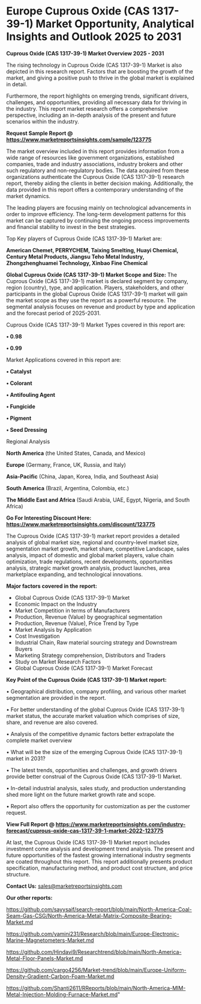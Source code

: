  # Europe Cuprous Oxide (CAS 1317-39-1) Market Opportunity, Analytical Insights and Outlook 2025 to 2031

<Strong> Cuprous Oxide (CAS 1317-39-1) Market Overview 2025 - 2031</strong>

The rising technology in Cuprous Oxide (CAS 1317-39-1) Market is also depicted in this research report. Factors that are boosting the growth of the market, and giving a positive push to thrive in the global market is explained in detail.

Furthermore, the report highlights on emerging trends, significant drivers, challenges, and opportunities, providing all necessary data for thriving in the industry. This report market research offers a comprehensive perspective, including an in-depth analysis of the present and future scenarios within the industry.

<strong>Request Sample Report @ <a href=https://www.marketreportsinsights.com/sample/123775>https://www.marketreportsinsights.com/sample/123775</a></strong>

The market overview included in this report provides information from a wide range of resources like government organizations, established companies, trade and industry associations, industry brokers and other such regulatory and non-regulatory bodies. The data acquired from these organizations authenticate the Cuprous Oxide (CAS 1317-39-1) research report, thereby aiding the clients in better decision making. Additionally, the data provided in this report offers a contemporary understanding of the market dynamics.

The leading players are focusing mainly on technological advancements in order to improve efficiency. The long-term development patterns for this market can be captured by continuing the ongoing process improvements and financial stability to invest in the best strategies.

Top Key players of Cuprous Oxide (CAS 1317-39-1) Market are:

<strong>American Chemet, PERRYCHEM, Taixing Smelting, Huayi Chemical, Century Metal Products, Jiangsu Teho Metal Industry, Zhongzhenghuamei Technology, Xinbao Fine Chemical</strong>

<strong><b>Global Cuprous Oxide (CAS 1317-39-1) Market Scope and Size:</b></strong>
The Cuprous Oxide (CAS 1317-39-1) market is declared segment by company, region (country), type, and application. Players, stakeholders, and other participants in the global Cuprous Oxide (CAS 1317-39-1) market will gain the market scope as they use the report as a powerful resource. The segmental analysis focuses on revenue and product by type and application and the forecast period of 2025-2031.

Cuprous Oxide (CAS 1317-39-1) Market Types covered in this report are:

<strong>• 0.98

• 0.99</strong>

Market Applications covered in this report are:

<strong>• Catalyst

• Colorant

• Antifouling Agent

• Fungicide

• Pigment

• Seed Dressing</strong> 

Regional Analysis

<strong>North America</strong> (the United States, Canada, and Mexico)

<strong>Europe</strong> (Germany, France, UK, Russia, and Italy)

<strong>Asia-Pacific</strong> (China, Japan, Korea, India, and Southeast Asia)

<strong>South America</strong> (Brazil, Argentina, Colombia, etc.)

<strong>The Middle East and Africa</strong> (Saudi Arabia, UAE, Egypt, Nigeria, and South Africa)

<strong>Go For Interesting Discount Here: <a href=https://www.marketreportsinsights.com/discount/123775>https://www.marketreportsinsights.com/discount/123775</a></strong>

The Cuprous Oxide (CAS 1317-39-1) market report provides a detailed analysis of global market size, regional and country-level market size, segmentation market growth, market share, competitive Landscape, sales analysis, impact of domestic and global market players, value chain optimization, trade regulations, recent developments, opportunities analysis, strategic market growth analysis, product launches, area marketplace expanding, and technological innovations.

<strong><b>Major factors covered in the report:</b></strong>
<ul>
  <li>Global Cuprous Oxide (CAS 1317-39-1) Market </li>
  <li>Economic Impact on the Industry</li>
  <li>Market Competition in terms of Manufacturers</li>
  <li>Production, Revenue (Value) by geographical segmentation</li>
  <li>Production, Revenue (Value), Price Trend by Type</li>
  <li>Market Analysis by Application</li>
  <li>Cost Investigation</li>
  <li>Industrial Chain, Raw material sourcing strategy and Downstream Buyers</li>
  <li>Marketing Strategy comprehension, Distributors and Traders</li>
  <li>Study on Market Research Factors</li>
  <li>Global Cuprous Oxide (CAS 1317-39-1) Market Forecast</li>
</ul>

<strong><b>Key Point of the Cuprous Oxide (CAS 1317-39-1) Market report:</b></strong>

• Geographical distribution, company profiling, and various other market segmentation are provided in the report.

• For better understanding of the global Cuprous Oxide (CAS 1317-39-1) market status, the accurate market valuation which comprises of size, share, and revenue are also covered.

• Analysis of the competitive dynamic factors better extrapolate the complete market overview

• What will be the size of the emerging Cuprous Oxide (CAS 1317-39-1) market in 2031?

• The latest trends, opportunities and challenges, and growth drivers provide better construal of the Cuprous Oxide (CAS 1317-39-1) Market.

• In-detail industrial analysis, sales study, and production understanding shed more light on the future market growth rate and scope.

• Report also offers the opportunity for customization as per the customer request.

<strong><b>View Full Report @ <a href=https://www.marketreportsinsights.com/industry-forecast/cuprous-oxide-cas-1317-39-1-market-2022-123775>https://www.marketreportsinsights.com/industry-forecast/cuprous-oxide-cas-1317-39-1-market-2022-123775</a></b></strong>


At last, the Cuprous Oxide (CAS 1317-39-1) Market report includes investment come analysis and development trend analysis. The present and future opportunities of the fastest growing international industry segments are coated throughout this report. This report additionally presents product specification, manufacturing method, and product cost structure, and price structure.

<strong>Contact Us:</strong>
sales@marketreportsinsights.com

<strong>Our other reports:</strong>

<a href=https://github.com/sayysaif/search-report/blob/main/North-America-Coal-Seam-Gas-CSG/North-America-Metal-Matrix-Composite-Bearing-Market.md>https://github.com/sayysaif/search-report/blob/main/North-America-Coal-Seam-Gas-CSG/North-America-Metal-Matrix-Composite-Bearing-Market.md</a>

<a href=https://github.com/yamini231/Research/blob/main/Europe-Electronic-Marine-Magnetometers-Market.md>https://github.com/yamini231/Research/blob/main/Europe-Electronic-Marine-Magnetometers-Market.md</a>

<a href=https://github.com/Hindavi9/Researchtrend/blob/main/North-America-Metal-Floor-Panels-Market.md>https://github.com/Hindavi9/Researchtrend/blob/main/North-America-Metal-Floor-Panels-Market.md</a>

<a href=https://github.com/cargo4256/Market-trend/blob/main/Europe-Uniform-Density-Gradient-Carbon-Foam-Market.md>https://github.com/cargo4256/Market-trend/blob/main/Europe-Uniform-Density-Gradient-Carbon-Foam-Market.md</a>

<a href=https://github.com/Shanti2611/RReports/blob/main/North-America-MIM-Metal-Injection-Molding-Furnace-Market.md>https://github.com/Shanti2611/RReports/blob/main/North-America-MIM-Metal-Injection-Molding-Furnace-Market.md</a>"
